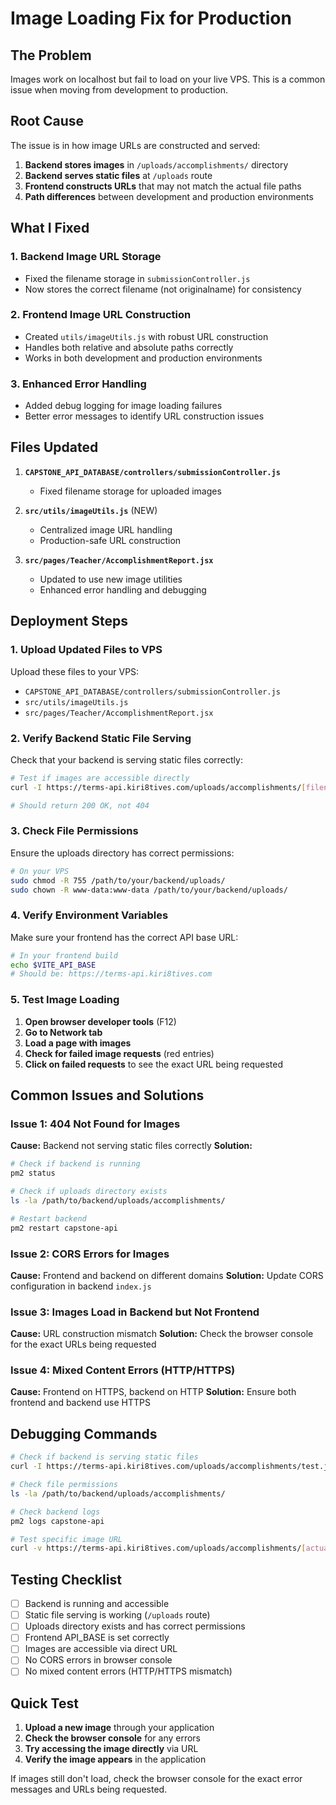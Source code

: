# Image Loading Fix for Production

## The Problem
Images work on localhost but fail to load on your live VPS. This is a common issue when moving from development to production.

## Root Cause
The issue is in how image URLs are constructed and served:

1. **Backend stores images** in `/uploads/accomplishments/` directory
2. **Backend serves static files** at `/uploads` route
3. **Frontend constructs URLs** that may not match the actual file paths
4. **Path differences** between development and production environments

## What I Fixed

### 1. Backend Image URL Storage
- Fixed the filename storage in `submissionController.js`
- Now stores the correct filename (not originalname) for consistency

### 2. Frontend Image URL Construction
- Created `utils/imageUtils.js` with robust URL construction
- Handles both relative and absolute paths correctly
- Works in both development and production environments

### 3. Enhanced Error Handling
- Added debug logging for image loading failures
- Better error messages to identify URL construction issues

## Files Updated

1. **`CAPSTONE_API_DATABASE/controllers/submissionController.js`**
   - Fixed filename storage for uploaded images

2. **`src/utils/imageUtils.js`** (NEW)
   - Centralized image URL handling
   - Production-safe URL construction

3. **`src/pages/Teacher/AccomplishmentReport.jsx`**
   - Updated to use new image utilities
   - Enhanced error handling and debugging

## Deployment Steps

### 1. Upload Updated Files to VPS

Upload these files to your VPS:
- `CAPSTONE_API_DATABASE/controllers/submissionController.js`
- `src/utils/imageUtils.js`
- `src/pages/Teacher/AccomplishmentReport.jsx`

### 2. Verify Backend Static File Serving

Check that your backend is serving static files correctly:

```bash
# Test if images are accessible directly
curl -I https://terms-api.kiri8tives.com/uploads/accomplishments/[filename]

# Should return 200 OK, not 404
```

### 3. Check File Permissions

Ensure the uploads directory has correct permissions:

```bash
# On your VPS
sudo chmod -R 755 /path/to/your/backend/uploads/
sudo chown -R www-data:www-data /path/to/your/backend/uploads/
```

### 4. Verify Environment Variables

Make sure your frontend has the correct API base URL:

```bash
# In your frontend build
echo $VITE_API_BASE
# Should be: https://terms-api.kiri8tives.com
```

### 5. Test Image Loading

1. **Open browser developer tools** (F12)
2. **Go to Network tab**
3. **Load a page with images**
4. **Check for failed image requests** (red entries)
5. **Click on failed requests** to see the exact URL being requested

## Common Issues and Solutions

### Issue 1: 404 Not Found for Images
**Cause:** Backend not serving static files correctly
**Solution:**
```bash
# Check if backend is running
pm2 status

# Check if uploads directory exists
ls -la /path/to/backend/uploads/accomplishments/

# Restart backend
pm2 restart capstone-api
```

### Issue 2: CORS Errors for Images
**Cause:** Frontend and backend on different domains
**Solution:** Update CORS configuration in backend `index.js`

### Issue 3: Images Load in Backend but Not Frontend
**Cause:** URL construction mismatch
**Solution:** Check the browser console for the exact URLs being requested

### Issue 4: Mixed Content Errors (HTTP/HTTPS)
**Cause:** Frontend on HTTPS, backend on HTTP
**Solution:** Ensure both frontend and backend use HTTPS

## Debugging Commands

```bash
# Check if backend is serving static files
curl -I https://terms-api.kiri8tives.com/uploads/accomplishments/test.jpg

# Check file permissions
ls -la /path/to/backend/uploads/accomplishments/

# Check backend logs
pm2 logs capstone-api

# Test specific image URL
curl -v https://terms-api.kiri8tives.com/uploads/accomplishments/[actual-filename]
```

## Testing Checklist

- [ ] Backend is running and accessible
- [ ] Static file serving is working (`/uploads` route)
- [ ] Uploads directory exists and has correct permissions
- [ ] Frontend API_BASE is set correctly
- [ ] Images are accessible via direct URL
- [ ] No CORS errors in browser console
- [ ] No mixed content errors (HTTP/HTTPS mismatch)

## Quick Test

1. **Upload a new image** through your application
2. **Check the browser console** for any errors
3. **Try accessing the image directly** via URL
4. **Verify the image appears** in the application

If images still don't load, check the browser console for the exact error messages and URLs being requested.
